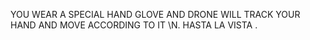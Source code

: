 YOU WEAR A SPECIAL HAND GLOVE AND DRONE WILL TRACK YOUR HAND AND MOVE ACCORDING TO IT \N.
HASTA LA VISTA .
